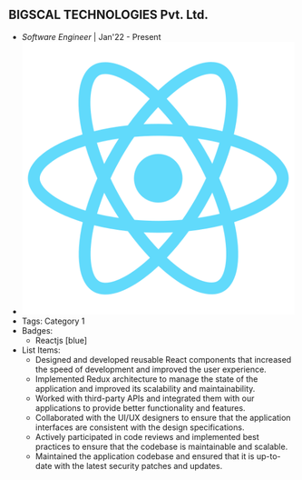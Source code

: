 ## BIGSCAL TECHNOLOGIES Pvt. Ltd.
- *Software Engineer* | Jan'22 - Present
- ![logo512](../assets/logo512.png)
- Tags: Category 1
- Badges:
  - Reactjs [blue]
- List Items:
  - Designed and developed reusable React components that increased the speed of development and improved the user experience.
  - Implemented Redux architecture to manage the state of the application and improved its scalability and maintainability.
  - Worked with third-party APIs and integrated them with our applications to provide better functionality and features.
  - Collaborated with the UI/UX designers to ensure that the application interfaces are consistent with the design specifications.
  - Actively participated in code reviews and implemented best practices to ensure that the codebase is maintainable and scalable.
  - Maintained the application codebase and ensured that it is up-to-date with the latest security patches and updates.